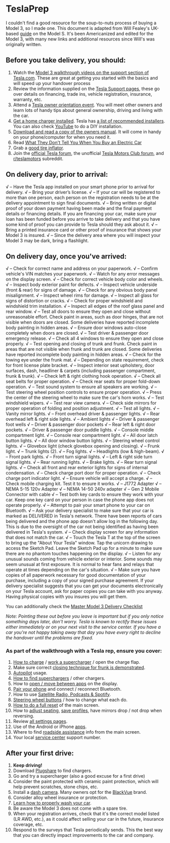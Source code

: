 # TeslaPrep
I couldn't find a good resource for the soup-to-nuts process of buying a Model 3, so I made one. This document is adapted from Will Fealey's UK-based [guide](https://fealey.co.uk/tesla/things-to-check-when-you-pick-up-your-tesla/577) on the Model S. It's been Americanized and edited for the Model 3, with many new links and additional resources since Will's was originally written.

## Before you take delivery, you should:
1.  Watch the [Model 3 walkthrough videos on the support section of Tesla.com](https://www.tesla.com/support/model-3-videos). These are great at getting you started with the basics and will speed up your handover process
2.  Review the information supplied on the [Tesla Support pages](https://www.tesla.com/support?redirect=no), these go over details on financing, trade ins, vehicle registration, insurance, warranty, etc.
3.  Attend a [Tesla owner orientation event](https://www.tesla.com/events). You will meet other owners and learn lots of handy tips about general ownership, driving and living with the car.
4.  [Get a home charger installed](https://www.tesla.com/support/home-charging-installation). Tesla has [a list of recommended installers](https://www.tesla.com/support/find-an-installer). You can also check [YouTube](https://www.youtube.com/watch?v=UMKiwyWikNs) to do a DIY installation.
5.  [Download and read a copy of the owners manual](https://www.tesla.com/content/dam/tesla/Ownership/Own/Model%203%20Owners%20Manual.pdf). It will come in handy on your phone/computer for when you need it.
6.  Read [What They Don't Tell You When You Buy an Electric Car](http://10ways.com/save/travel/car/what-they-dont-tell-you-when-you-buy-an-electric-car/9792)
7.  Grab a [good tire inflator](https://www.amazon.com/dp/B01N224N1U?tag=thewire06-20&linkCode=xm2&ascsubtag=AgEAAAAAAAAAAR8J).
8.  Join the [official Tesla forum](https://forums.tesla.com/), the unofficial [Tesla Motors Club forum](https://teslamotorsclub.com/), and [r/teslamotors](http://reddit.com/r/teslamotors) subreddit.

## On delivery day, prior to arrival:
√ – Have the Tesla app installed on your smart phone prior to arrival for delivery.
√ – Bring your driver’s license.
√ – If your car will be registered to more than one person, each person on the registration needs to be at the delivery appointment to sign final documents.
√ – Bring written or digital proof of your down payment having been made and the final payment details or financing details.  If you are financing your car, make sure your loan has been funded before you arrive to take delivery and that you have some kind of proof you can provide to Tesla should they ask about it.
√ – Bring a printed insurance card or other proof of insurance that shows your Model 3 is insured.
√ – Since the delivery area where you will inspect your Model 3 may be dark, bring a flashlight.

## On delivery day, once you've arrived:
√ – Check for correct name and address on your paperwork.
√ – Confirm vehicle's VIN matches your paperwork.
√ – Watch for any error messages on the display screen.
√ – Check for correct vehicle body color and wheels.
√ – Inspect body exterior paint for defects.
√ – Inspect vehicle underside (front & rear) for signs of damage.
√ – Check for any obvious body panel misalignment.
√ – Inspect wheel rims for damage.
√ – Inspect all glass for signs of distortion or cracks.
√ – Check for proper windshield and windshield trim installation.
√ – Inspect all edges of the roof glass panel and rear window.
√ – Test all doors to ensure they open and close without unreasonable effort. Check paint in areas, such as door hinges, that are not visible when doors are closed.  Some deliveries have reported incomplete body painting in hidden areas.
√ – Ensure door windows auto-close completely when doors are closed.
√ – Test driver & passenger door emergency release.
√ – Check all 4 windows to ensure they open and close properly.
√ – Test opening and closing of trunk and frunk. Check paint in areas that are not visible when frunk and trunk are closed.  Some deliveries have reported incomplete body painting in hidden areas.
√ – Check for the towing eye under the frunk mat.
√ – Depending on state requirement, check for front license plate bracket.
√ – Inspect interior seat upholstery, door surfaces, dash, headliner & carpets (including passenger compartment, frunk & trunk).
√ – Check left & right clothing hook operation.
√ – Check all seat belts for proper operation.
√ – Check rear seats for proper fold-down operation.
√ – Test sound system to ensure all speakers are working.
√ – Test steering wheel position controls to ensure proper operation.
√ – Press the center of the steering wheel to make sure the car's horn works.
√ – Test windshield wipers.
√ – Test rear view camera.
√ – Check side mirrors for proper operation of folding and position adjustment.
√ – Test all lights.
	√ – Vanity mirror lights.
	√ – Front overhead driver & passenger lights.
	√ – Rear overhead left & right side lights.
	√ – Ambient lights
	√ – Driver & passenger foot wells
	√ – Driver & passenger door pockets
	√ – Rear left & right door pockets.
	√ – Driver & passenger door puddle lights.
	√ – Console middle compartment light.
	√ – Console rear compartment light.
	√ – All door latch button lights.
	√ – All door window button lights.
	√ – Steering wheel control lights.
	√ – Glovebox light (check glovebox opening and closing).
	√ – Frunk light.
	√ – Trunk lights (2).
	√ – Fog lights.
	√ – Headlights (low & high-beam).
	√ – Front park lights.
	√ – Front turn signal lights.
	√ – Left & right side turn signal lights.
	√ – Rear running lights.
	√ – Brake lights.
	√ – Rear turn signal lights.
√ – Check all front and rear exterior lights for signs of internal condensation.
√ – Check charge port door for proper operation.
√ – Check charge port indicator light.
√ – Ensure vehicle will accept a charge.
√ – Check mobile charging kit.  Test it to ensure it works.
	√ – J1772 Adapter
	√ – NEMA 5-15 120v Adapter
	√ – NEMA 14-50 240v adapter
	√ – Gen 2 Mobile Connector with cable
√ – Test both key cards to ensure they work with your car. Keep one key card on your person in case the phone app does not operate properly.
√ – Attempt to pair your smart phone to your car on Bluetooth.
√ – Ask your delivery specialist to make sure that your car is marked as DELIVERED in Tesla's network. There have been reports of cars being delivered and the phone app doesn't allow log in the following day. This is due to the oversight of the car not being identified as having been delivered in Tesla's system.
√ – Check display screen for any information that does not match the car.
√ – Touch the Tesla T at the top of the screen to bring up the "About Your Tesla" window. Tap the unicorn drawing to access the Sketch Pad. Leave the Sketch Pad up for a minute to make sure there are no phantom touches happening on the display.
√ – Listen for any unusual sounds coming from vehicle exterior or interior. Some sounds may seem unusual at first exposure. It is normal to hear fans and relays that operate at times depending on the car's situation.
√ – Make sure you have copies of all paperwork necessary for good documentation of your purchase, including a copy of your signed purchase agreement.  If your delivery specialist suggests that you can get your documents electronically on your Tesla account, ask for paper copies you can take with you anyway. Having physical copies with you insures you will get them.

You can additionally check the [Master Model 3 Delivery Checklist](https://docs.google.com/document/d/1gw13-SKi_XQkooBmWKUunrtL6GO-g8PKSJAl1eLPsJU/edit)

*Note: Pointing these out before you leave is important but if you only notice something days later, don't worry. Tesla is known to rectify these issues either immediately or on your next visit to the service center. If you have a car you're not happy taking away that day you have every right to decline the handover until the problems are fixed.*

### As part of the walkthrough with a Tesla rep, ensure you cover:
1.  [How to charge](https://www.youtube.com/watch?v=5bDGjIxmyNo) / [work a supercharger](https://www.youtube.com/watch?v=srLjNqo7r20) / open the charge flap.
2.  Make sure correct [closing technique for frunk is demonstrated](https://www.youtube.com/watch?v=SY8qpdawx5U).
3.  [Autopilot](https://www.youtube.com/watch?v=4CLjUHTatYk) usage.
4.  [How to find superchargers](http://plugshare.com/) / other chargers.
5.  How to [open / move between apps](https://www.youtube.com/watch?v=BgNNPdj7zp8) on the display.
6.  [Pair your phone](https://www.youtube.com/watch?v=oJT0Du4BseM) and connect / reconnect Bluetooth.
7.  How to use [Satellite Radio, Podcasts & Spotify](https://www.youtube.com/watch?v=SKP2dGqvc6g).
8.  [Steering wheel buttons](https://www.youtube.com/watch?v=U1rHLE1l60A) / how to change what each do.
9.  [How to do a full reset](https://www.youtube.com/watch?v=0eLJYgcJN6I) of the main screen.
10. How to [adjust seating](https://www.youtube.com/watch?v=jgq9zBjpekE), [save profiles](https://www.youtube.com/watch?v=hprbqJwMqWM), have mirrors drop / not drop when reversing.
11. Review [all settings pages](https://www.youtube.com/watch?v=BgNNPdj7zp8).
12. Use of the Android or iPhone [apps](https://www.youtube.com/watch?v=AMD1TA-MdZY).
13. Where to find [roadside assistance](https://www.tesla.com/support/customer-support-roadside-assistance) info from the main screen.
14. Your local [service center](https://www.tesla.com/findus/list/services/United%20States) support number.

## After your first drive:
1.  **Keep driving!**
2.  Download [Plugshare](http://plugshare.com/) to find chargers.
3.  Go and try a supercharger (also a good excuse for a first drive)
4.  Consider the paint protected with ceramic paint protection, which will help prevent scratches, stone chips, etc.
5.  Install a [dash camera](https://teslatap.com/articles/ultimate-tesla-dashcam-guide/). Many owners opt for the [BlackVue](https://www.blackvue.com/) brand.
6.  Consider alloy wheel insurance or protection.
7.  [Learn how to properly wash your car](https://www.youtube.com/watch?v=uWmtLSQYbys).
8.  Be aware the Model 3 does not come with a spare tire.
9. When your registration arrives, check that it's the correct model listed (LR AWD, etc.), as it could affect selling your car in the future, insurance coverage, etc.
10. Respond to the surveys that Tesla periodically sends. This the best way that you can directly impact improvements to the car and company.
